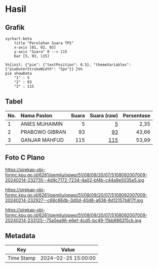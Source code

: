# Hasil

## Grafik

```mermaid
xychart-beta
    title "Perolehan Suara TPS"
    x-axis [01, 02, 03]
    y-axis "Suara" 0 --> 115
    bar [5, 93, 115]
```

```mermaid
%%{init: {"pie": {"textPosition": 0.5}, "themeVariables": {"pieOuterStrokeWidth": "5px"}} }%%
pie showData
    "1" : 5
    "2" : 93
    "3" : 115
```

## Tabel

| No. | Nama Paslon    | Suara | Suara (raw) | Persentase |
|:--- |:-------------- | -----:| -----------:| ----------:|
| 1   | ANIES MUHAIMIN | 5     | [5][p-1]    | 2,35       |
| 2   | PRABOWO GIBRAN | 93    | [93][p-2]   | 43,66      |
| 3   | GANJAR MAHFUD  | 115   | [115][p-3]  | 53,99      |


[p-1]: https://github.com/gigit-pemilu/pemilu-2024-51-bali/blob/main/pilpres/hitung-suara/sub/51-bali/sub/08-buleleng/sub/09-tejakula/sub/2007-les/sub/009-tps/sub/paslon-1.txt
[p-2]: https://github.com/gigit-pemilu/pemilu-2024-51-bali/blob/main/pilpres/hitung-suara/sub/51-bali/sub/08-buleleng/sub/09-tejakula/sub/2007-les/sub/009-tps/sub/paslon-2.txt
[p-3]: https://github.com/gigit-pemilu/pemilu-2024-51-bali/blob/main/pilpres/hitung-suara/sub/51-bali/sub/08-buleleng/sub/09-tejakula/sub/2007-les/sub/009-tps/sub/paslon-3.txt

## Foto C Plano

https://sirekap-obj-formc.kpu.go.id/6261/pemilu/ppwp/51/08/09/20/07/5108092007009-20240214-232735--4d9c7172-7234-4a02-bf4b-c44a9e5035e5.jpg

https://sirekap-obj-formc.kpu.go.id/6261/pemilu/ppwp/51/08/09/20/07/5108092007009-20240214-232927--c68c66db-3d0d-40d8-a636-8d12157b817f.jpg

https://sirekap-obj-formc.kpu.go.id/6261/pemilu/ppwp/51/08/09/20/07/5108092007009-20240214-233125--75a5ea96-e6ef-4cd5-bc49-11bb8862f5cb.jpg


## Metadata

| Key        | Value               |
| ---------- | ------------------- |
| Time Stamp | 2024-02-25 15:00:00 |



